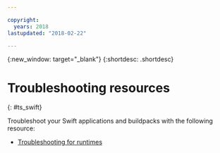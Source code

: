 ```yaml
---

copyright:
  years: 2018
lastupdated: "2018-02-22"

---
```


{:new_window: target="_blank"}
{:shortdesc: .shortdesc}

# Troubleshooting resources
{: #ts_swift}

Troubleshoot your Swift applications and buildpacks with the following resource:

* [Troubleshooting for runtimes](../../troubleshoot/ts_runtimes.html#runtimes)
